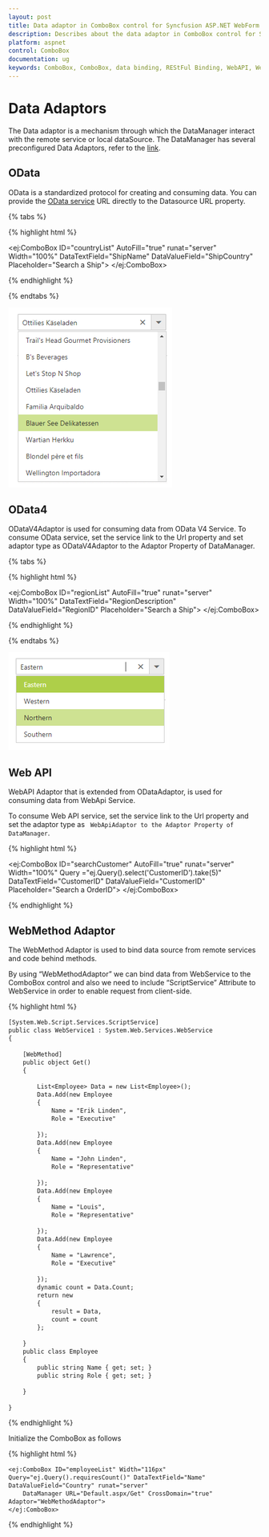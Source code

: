 ```yaml
---
layout: post
title: Data adaptor in ComboBox control for Syncfusion ASP.NET WebForm
description: Describes about the data adaptor in ComboBox control for Syncfusion ASP.NET WebForm
platform: aspnet
control: ComboBox
documentation: ug
keywords: ComboBox, ComboBox, data binding, REStFul Binding, WebAPI, Web Method, OData, OData4
---
```

# Data Adaptors

The Data adaptor is a mechanism through which the DataManager interact with the remote service or local dataSource. The DataManager has several preconfigured Data Adaptors, refer to the [link](http://help.syncfusion.com/aspnetmvc/datamanager/data-adaptors).

## OData

OData is a standardized protocol for creating and consuming data. You can provide the [OData service](http://www.odata.org/) URL directly to the Datasource URL property.

{% tabs %}

{% highlight html %}
    
<ej:ComboBox ID="countryList" AutoFill="true" runat="server" Width="100%" DataTextField="ShipName" DataValueField="ShipCountry" Placeholder="Search a Ship">
    <DataManager URL="http://mvc.syncfusion.com/Services/Northwnd.svc/Orders" Adaptor="ODataAdaptor" CrossDomain="true"></DataManager>
</ej:ComboBox>

{% endhighlight %}

{% endtabs %}

![](DataAdaptor_images/DataAdaptor_image1.png)

## OData4

ODataV4Adaptor is used for consuming data from OData V4 Service. To consume OData service, set the service link to the Url property and set adaptor type as ODataV4Adaptor to the Adaptor Property of DataManager.

{% tabs %}

{% highlight html %}
    
<ej:ComboBox ID="regionList" AutoFill="true" runat="server" Width="100%" DataTextField="RegionDescription" DataValueField="RegionID" Placeholder="Search a Ship">
    <DataManager URL="http://services.odata.org/V4/Northwind/Northwind.svc/Regions/" Adaptor="ODataV4Adaptor"  CrossDomain="true"></DataManager>
</ej:ComboBox>

{% endhighlight %}

{% endtabs %}
    
![](DataAdaptor_images/DataAdaptor_image2.png)

## Web API

WebAPI Adaptor that is extended from ODataAdaptor, is used for consuming data from WebApi Service.

To consume Web API service, set the service link to the Url property and set the adaptor type as ` WebApiAdaptor to the Adaptor Property of DataManager`.
    
{% highlight html %}
    
<ej:ComboBox ID="searchCustomer" AutoFill="true" runat="server" Width="100%" Query ="ej.Query().select('CustomerID').take(5)" DataTextField="CustomerID" DataValueField="CustomerID" Placeholder="Search a OrderID">
    <DataManager URL="http://js.syncfusion.com/demos/ejServices/Wcf/Northwind.svc/Orders/" Adaptor="WebApiAdaptor" CrossDomain="true"></DataManager>
</ej:ComboBox>

{% endhighlight %}

## WebMethod Adaptor

The WebMethod Adaptor is used to bind data source from remote services and code behind methods. 

By using “WebMethodAdaptor” we can bind data from WebService to the ComboBox control and also we need to include “ScriptService” Attribute to WebService in order to enable request from client-side.

{% highlight html %}

    [System.Web.Script.Services.ScriptService]
    public class WebService1 : System.Web.Services.WebService
    {

        [WebMethod]
        public object Get()
        {

            List<Employee> Data = new List<Employee>();
            Data.Add(new Employee
            {
                Name = "Erik Linden",
                Role = "Executive"
                
            });
            Data.Add(new Employee
            {
                Name = "John Linden",
                Role = "Representative"
                
            });
            Data.Add(new Employee
            {
                Name = "Louis",
                Role = "Representative"
               
            });
            Data.Add(new Employee
            {
                Name = "Lawrence",
                Role = "Executive"
               
            });
            dynamic count = Data.Count;
            return new
            {
                result = Data,
                count = count
            };

        }
        public class Employee
        {
            public string Name { get; set; }
            public string Role { get; set; }
         
        }

    }
    
{% endhighlight %}

Initialize the ComboBox as follows

{% highlight html %}

    <ej:ComboBox ID="employeeList" Width="116px" Query="ej.Query().requiresCount()" DataTextField="Name" DataValueField="Country" runat="server"
        DataManager URL="Default.aspx/Get" CrossDomain="true" Adaptor="WebMethodAdaptor">
    </ej:ComboBox>

{% endhighlight %}

